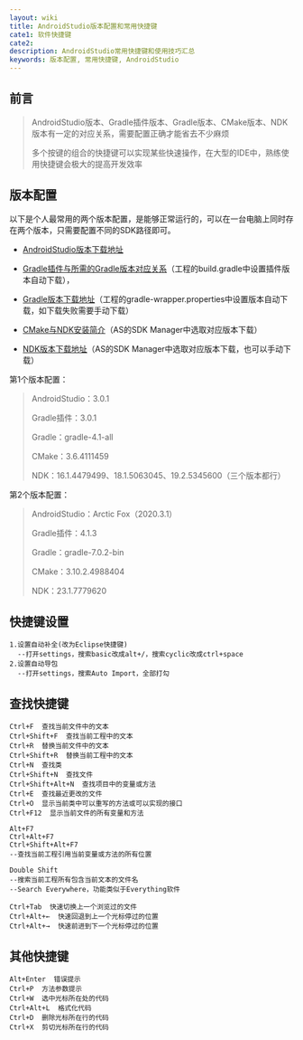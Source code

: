```yaml
---
layout: wiki
title: AndroidStudio版本配置和常用快捷键
cate1: 软件快捷键
cate2:
description: AndroidStudio常用快捷键和使用技巧汇总
keywords: 版本配置, 常用快捷键, AndroidStudio
---
```


## 前言

> AndroidStudio版本、Gradle插件版本、Gradle版本、CMake版本、NDK版本有一定的对应关系，需要配置正确才能省去不少麻烦
>
> 多个按键的组合的快捷键可以实现某些快速操作，在大型的IDE中，熟练使用快捷键会极大的提高开发效率

## 版本配置

以下是个人最常用的两个版本配置，是能够正常运行的，可以在一台电脑上同时存在两个版本，只需要配置不同的SDK路径即可。

- [AndroidStudio版本下载地址](https://developer.android.com/studio/archive?hl=zh-cn)

- [Gradle插件与所需的Gradle版本对应关系](https://developer.android.com/studio/releases/gradle-plugin?hl=zh-cn)（工程的build.gradle中设置插件版本自动下载），

- [Gradle版本下载地址](https://services.gradle.org/distributions/)（工程的gradle-wrapper.properties中设置版本自动下载，如下载失败需要手动下载）

- [CMake与NDK安装简介](https://developer.android.com/studio/projects/install-ndk?hl=zh-cn)（AS的SDK Manager中选取对应版本下载）

- [NDK版本下载地址](https://developer.android.com/ndk/downloads/revision_history?hl=zh-cn)（AS的SDK Manager中选取对应版本下载，也可以手动下载）

第1个版本配置：

> AndroidStudio：3.0.1
>
> Gradle插件：3.0.1
>
> Gradle：gradle-4.1-all
>
> CMake：3.6.4111459
>
> NDK：16.1.4479499、18.1.5063045、19.2.5345600（三个版本都行）

第2个版本配置：

> AndroidStudio：Arctic Fox（2020.3.1）
>
> Gradle插件：4.1.3
>
> Gradle：gradle-7.0.2-bin
>
> CMake：3.10.2.4988404
>
> NDK：23.1.7779620  

## 快捷键设置

```
1.设置自动补全(改为Eclipse快捷键)
  --打开settings，搜索basic改成alt+/，搜索cyclic改成ctrl+space
2.设置自动导包
  --打开settings，搜索Auto Import，全部打勾
```

## 查找快捷键

```
Ctrl+F  查找当前文件中的文本
Ctrl+Shift+F  查找当前工程中的文本
Ctrl+R  替换当前文件中的文本
Ctrl+Shift+R  替换当前工程中的文本
Ctrl+N  查找类
Ctrl+Shift+N  查找文件
Ctrl+Shift+Alt+N  查找项目中的变量或方法
Ctrl+E  查找最近更改的文件
Ctrl+O  显示当前类中可以重写的方法或可以实现的接口		
Ctrl+F12  显示当前文件的所有变量和方法

Alt+F7
Ctrl+Alt+F7
Ctrl+Shift+Alt+F7  
--查找当前工程引用当前变量或方法的所有位置

Double Shift  
--搜索当前工程所有包含当前文本的文件名
--Search Everywhere，功能类似于Everything软件

Ctrl+Tab  快速切换上一个浏览过的文件
Ctrl+Alt+←  快速回退到上一个光标停过的位置
Ctrl+Alt+→  快速前进到下一个光标停过的位置
```

## 其他快捷键

```
Alt+Enter  错误提示
Ctrl+P  方法参数提示
Ctrl+W  选中光标所在处的代码
Ctrl+Alt+L  格式化代码
Ctrl+D  删除光标所在行的代码
Ctrl+X  剪切光标所在行的代码
```